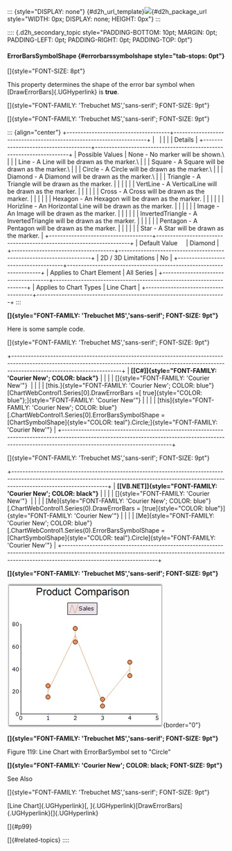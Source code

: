 ::: {style="DISPLAY: none"}
[](ms-xhelp:///?Id=d2h_url_template){#d2h_url_template}![](!package_url!){#d2h_package_url style="WIDTH: 0px; DISPLAY: none; HEIGHT: 0px"}
:::

:::: {.d2h_secondary_topic style="PADDING-BOTTOM: 10pt; MARGIN: 0pt; PADDING-LEFT: 0pt; PADDING-RIGHT: 0pt; PADDING-TOP: 0pt"}
#### ErrorBarsSymbolShape {#errorbarssymbolshape style="tab-stops: 0pt"}

[]{style="FONT-SIZE: 8pt"} 

This property determines the shape of the error bar symbol when [DrawErrorBars]{.UGHyperlink} is **true**.

[]{style="FONT-FAMILY: 'Trebuchet MS','sans-serif'; FONT-SIZE: 9pt"} 

[]{style="FONT-FAMILY: 'Trebuchet MS','sans-serif'; FONT-SIZE: 9pt"} 

::: {align="center"}
+-------------------------------------+--------------------------------------------------------------------+
|                                                                                                          |
|                                                                                                          |
| Details                                                                                                  |
+-------------------------------------+--------------------------------------------------------------------+
| Possible Values                     | None - No marker will be shown.\                                   |
|                                     | Line - A Line will be drawn as the marker.\                        |
|                                     | Square - A Square will be drawn as the marker.\                    |
|                                     | Circle - A Circle will be drawn as the marker.\                    |
|                                     | Diamond - A Diamond will be drawn as the marker.\                  |
|                                     | Triangle - A Triangle will be drawn as the marker.                 |
|                                     |                                                                    |
|                                     | VertLine - A VerticalLine will be drawn as the marker.             |
|                                     |                                                                    |
|                                     | Cross - A Cross will be drawn as the marker.                       |
|                                     |                                                                    |
|                                     | Hexagon - An Hexagon will be drawn as the marker.                  |
|                                     |                                                                    |
|                                     | Horizline - An Horizontal Line will be drawn as the marker.        |
|                                     |                                                                    |
|                                     | Image - An Image will be drawn as the marker.                      |
|                                     |                                                                    |
|                                     | InvertedTriangle - A InvertedTriangle will be drawn as the marker. |
|                                     |                                                                    |
|                                     | Pentagon - A Pentagon will be drawn as the marker.                 |
|                                     |                                                                    |
|                                     | Star - A Star will be drawn as the marker.                         |
+-------------------------------------+--------------------------------------------------------------------+
| Default Value                       | Diamond                                                            |
+-------------------------------------+--------------------------------------------------------------------+
| 2D / 3D Limitations                 | No                                                                 |
+-------------------------------------+--------------------------------------------------------------------+
| Applies to Chart Element            | All Series                                                         |
+-------------------------------------+--------------------------------------------------------------------+
| Applies to Chart Types              | Line Chart                                                         |
+-------------------------------------+--------------------------------------------------------------------+
:::

**[]{style="FONT-FAMILY: 'Trebuchet MS','sans-serif'; FONT-SIZE: 9pt"}** 

Here is some sample code.

[]{style="FONT-FAMILY: 'Trebuchet MS','sans-serif'; FONT-SIZE: 9pt"} 

+---------------------------------------------------------------------------------------------------------------------------------------------------------------------------------------------------+
| **[\[C#\]]{style="FONT-FAMILY: 'Courier New'; COLOR: black"}**                                                                                                                                    |
|                                                                                                                                                                                                   |
| []{style="FONT-FAMILY: 'Courier New'"}                                                                                                                                                            |
|                                                                                                                                                                                                   |
| [this.]{style="FONT-FAMILY: 'Courier New'; COLOR: blue"}[ChartWebControl1.Series\[0\].DrawErrorBars =[ true]{style="COLOR: blue"};]{style="FONT-FAMILY: 'Courier New'"}                           |
|                                                                                                                                                                                                   |
| [this]{style="FONT-FAMILY: 'Courier New'; COLOR: blue"}[.ChartWebControl1.Series\[0\].ErrorBarsSymbolShape = [ChartSymbolShape]{style="COLOR: teal"}.Circle;]{style="FONT-FAMILY: 'Courier New'"} |
+---------------------------------------------------------------------------------------------------------------------------------------------------------------------------------------------------+

[]{style="FONT-FAMILY: 'Trebuchet MS','sans-serif'; FONT-SIZE: 9pt"} 

+----------------------------------------------------------------------------------------------------------------------------------------------------------------------------------------------+
| **[\[VB.NET\]]{style="FONT-FAMILY: 'Courier New'; COLOR: black"}**                                                                                                                           |
|                                                                                                                                                                                              |
| []{style="FONT-FAMILY: 'Courier New'"}                                                                                                                                                       |
|                                                                                                                                                                                              |
| [Me]{style="FONT-FAMILY: 'Courier New'; COLOR: blue"}[.ChartWebControl1.Series(0).DrawErrorBars = [true]{style="COLOR: blue"}]{style="FONT-FAMILY: 'Courier New'"}                           |
|                                                                                                                                                                                              |
| [Me]{style="FONT-FAMILY: 'Courier New'; COLOR: blue"}[.ChartWebControl1.Series(0).ErrorBarsSymbolShape = [ChartSymbolShape]{style="COLOR: teal"}.Circle]{style="FONT-FAMILY: 'Courier New'"} |
+----------------------------------------------------------------------------------------------------------------------------------------------------------------------------------------------+

**[]{style="FONT-FAMILY: 'Trebuchet MS','sans-serif'; FONT-SIZE: 9pt"}** 

![](ImagesExt/image64_125.jpg){border="0"}

**[]{style="FONT-FAMILY: 'Trebuchet MS','sans-serif'; FONT-SIZE: 9pt"}** 

Figure 119: Line Chart with ErrorBarSymbol set to \"Circle\"

**[]{style="FONT-FAMILY: 'Courier New'; COLOR: black; FONT-SIZE: 9pt"}** 

See Also

[]{style="FONT-FAMILY: 'Trebuchet MS','sans-serif'; FONT-SIZE: 9pt"} 

[Line Chart]{.UGHyperlink}[, ]{.UGHyperlink}[DrawErrorBars]{.UGHyperlink}[]{.UGHyperlink}

[]{#p99} 

[]{#related-topics}
::::
